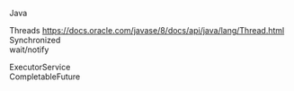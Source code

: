 
Java

Threads https://docs.oracle.com/javase/8/docs/api/java/lang/Thread.html <br>
Synchronized <br>
wait/notify <br>

ExecutorService <br>
CompletableFuture <br>
